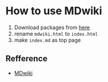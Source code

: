 # How to use MDwiki

1. Download packages from [here](https://github.com/Dynalon/mdwiki/releases)
1. rename `mdwiki.html` to `index.html`
1. make `index.md` as top page

## Refference

- [MDwiki](https://kyopro.hateblo.jp/entry/2019/06/10/095849)